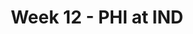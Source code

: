 ---
layout: game
title: Week 12 - PHI at IND
season: 2006
game_id: 2006_12_PHI_IND
away_team: PHI
home_team: IND
---